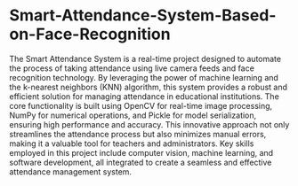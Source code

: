 # Smart-Attendance-System-Based-on-Face-Recognition
The Smart Attendance System is a real-time project designed to automate the process of taking attendance using live camera feeds and face recognition technology. By leveraging the power of machine learning and the k-nearest neighbors (KNN) algorithm, this system provides a robust and efficient solution for managing attendance in educational institutions. The core functionality is built using OpenCV for real-time image processing, NumPy for numerical operations, and Pickle for model serialization, ensuring high performance and accuracy. This innovative approach not only streamlines the attendance process but also minimizes manual errors, making it a valuable tool for teachers and administrators. Key skills employed in this project include computer vision, machine learning, and software development, all integrated to create a seamless and effective attendance management system.
